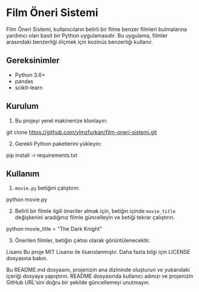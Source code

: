 # Film Öneri Sistemi

Film Öneri Sistemi, kullanıcıların belirli bir filme benzer filmleri bulmalarına yardımcı olan basit bir Python uygulamasıdır. Bu uygulama, filmler arasındaki benzerliği ölçmek için kozinüs benzerliği kullanır.

## Gereksinimler

- Python 3.6+
- pandas
- scikit-learn

## Kurulum

1. Bu projeyi yerel makinenize klonlayın:

git clone https://github.com/ylmzfurkan/film-oneri-sistemi.git


2. Gerekli Python paketlerini yükleyin:

pip install -r requirements.txt


## Kullanım

1. `movie.py` betiğini çalıştırın:

python movie.py


2. Belirli bir filmle ilgili öneriler almak için, betiğin içinde `movie_title` değişkenini aradığınız filmle güncelleyin ve betiği tekrar çalıştırın.

python
movie_title = "The Dark Knight"

3. Önerilen filmler, betiğin çıktısı olarak görüntülenecektir.

Lisans
Bu proje MIT Lisansı ile lisanslanmıştır. Daha fazla bilgi için LICENSE dosyasına bakın.

Bu README.md dosyasını, projenizin ana dizininde oluşturun ve yukarıdaki içeriği dosyaya yapıştırın. README dosyasında kullanıcı adınızı ve projenizin GitHub URL'sini doğru bir şekilde güncellemeyi unutmayın.
